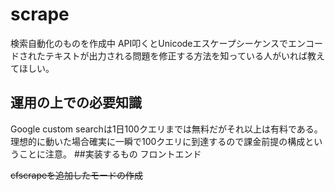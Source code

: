 # scrape
検索自動化のものを作成中
API叩くとUnicodeエスケープシーケンスでエンコードされたテキストが出力される問題を修正する方法を知っている人がいれば教えてほしい。
## 運用の上での必要知識
Google custom searchは1日100クエリまでは無料だがそれ以上は有料である。
理想的に動いた場合確実に一瞬で100クエリに到達するので課金前提の構成ということに注意。
##実装するもの
フロントエンド

~~cfscrapeを追加したモードの作成~~